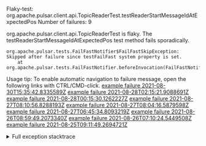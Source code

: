         
Flaky-test: org.apache.pulsar.client.api.TopicReaderTest.testReaderStartMessageIdAtExpectedPos
Number of failures: 9

org.apache.pulsar.client.api.TopicReaderTest is flaky. The testReaderStartMessageIdAtExpectedPos test method fails sporadically.

```
org.apache.pulsar.tests.FailFastNotifier$FailFastSkipException: Skipped after failure since testFailFast system property is set.
	at org.apache.pulsar.tests.FailFastNotifier.beforeInvocation(FailFastNotifier.java:88)

```

Usage tip: To enable automatic navigation to failure message, open the following links with CTRL/CMD-click.
[example failure 2021-08-30T15:35:42.8335589Z](https://github.com/apache/pulsar/runs/3463119398?check_suite_focus=true#step:9:3859)
[example failure 2021-08-28T02:15:21.9088691Z](https://github.com/apache/pulsar/runs/3448473880?check_suite_focus=true#step:9:2856)
[example failure 2021-08-28T00:15:30.1262227Z](https://github.com/apache/pulsar/runs/3447917315?check_suite_focus=true#step:9:2224)
[example failure 2021-08-27T08:10:56.8288193Z](https://github.com/apache/pulsar/runs/3440980370?check_suite_focus=true#step:9:2923)
[example failure 2021-08-27T08:04:16.5879598Z](https://github.com/apache/pulsar/runs/3440855241?check_suite_focus=true#step:9:2848)
[example failure 2021-08-27T06:45:34.8093219Z](https://github.com/apache/pulsar/runs/3440411158?check_suite_focus=true#step:9:2849)
[example failure 2021-08-26T08:59:49.2073340Z](https://github.com/apache/pulsar/runs/3430539961?check_suite_focus=true#step:9:3558)
[example failure 2021-08-26T07:10:24.5449508Z](https://github.com/apache/pulsar/runs/3429892136?check_suite_focus=true#step:9:2910)
[example failure 2021-08-25T09:11:49.2694721Z](https://github.com/apache/pulsar/runs/3420085427?check_suite_focus=true#step:10:2816)


<details>
<summary>Full exception stacktrace</summary>
<code><pre>
org.apache.pulsar.tests.FailFastNotifier$FailFastSkipException: Skipped after failure since testFailFast system property is set.
	at org.apache.pulsar.tests.FailFastNotifier.beforeInvocation(FailFastNotifier.java:88)

</pre></code>
</details>

